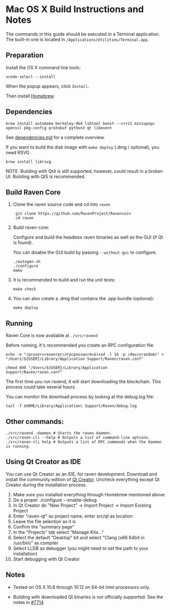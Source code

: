 Mac OS X Build Instructions and Notes
====================================
The commands in this guide should be executed in a Terminal application.
The built-in one is located in `/Applications/Utilities/Terminal.app`.

Preparation
-----------
Install the OS X command line tools:

`xcode-select --install`

When the popup appears, click `Install`.

Then install [Homebrew](https://brew.sh).

Dependencies
----------------------

    brew install automake berkeley-db4 libtool boost --c++11 miniupnpc openssl pkg-config protobuf python3 qt libevent

See [dependencies.md](dependencies.md) for a complete overview.

If you want to build the disk image with `make deploy` (.dmg / optional), you need RSVG

    brew install librsvg

NOTE: Building with Qt4 is still supported, however, could result in a broken UI. Building with Qt5 is recommended.

Build Raven Core
------------------------

1. Clone the raven source code and cd into `raven`

        git clone https://github.com/RavenProject/Ravencoin
        cd raven

2.  Build raven-core:

    Configure and build the headless raven binaries as well as the GUI (if Qt is found).

    You can disable the GUI build by passing `--without-gui` to configure.

        ./autogen.sh
        ./configure
        make

3.  It is recommended to build and run the unit tests:

        make check

4.  You can also create a .dmg that contains the .app bundle (optional):

        make deploy

Running
-------

Raven Core is now available at `./src/ravend`

Before running, it's recommended you create an RPC configuration file.

    echo -e "rpcuser=ravenrpc\nrpcpassword=$(xxd -l 16 -p /dev/urandom)" > "/Users/${USER}/Library/Application Support/Raven/raven.conf"

    chmod 600 "/Users/${USER}/Library/Application Support/Raven/raven.conf"

The first time you run ravend, it will start downloading the blockchain. This process could take several hours.

You can monitor the download process by looking at the debug.log file:

    tail -f $HOME/Library/Application\ Support/Raven/debug.log

Other commands:
-------

    ./src/ravend -daemon # Starts the raven daemon.
    ./src/raven-cli --help # Outputs a list of command-line options.
    ./src/raven-cli help # Outputs a list of RPC commands when the daemon is running.

Using Qt Creator as IDE
------------------------
You can use Qt Creator as an IDE, for raven development.
Download and install the community edition of [Qt Creator](https://www.qt.io/download/).
Uncheck everything except Qt Creator during the installation process.

1. Make sure you installed everything through Homebrew mentioned above
2. Do a proper ./configure --enable-debug
3. In Qt Creator do "New Project" -> Import Project -> Import Existing Project
4. Enter "raven-qt" as project name, enter src/qt as location
5. Leave the file selection as it is
6. Confirm the "summary page"
7. In the "Projects" tab select "Manage Kits..."
8. Select the default "Desktop" kit and select "Clang (x86 64bit in /usr/bin)" as compiler
9. Select LLDB as debugger (you might need to set the path to your installation)
10. Start debugging with Qt Creator

Notes
-----

* Tested on OS X 10.8 through 10.12 on 64-bit Intel processors only.

* Building with downloaded Qt binaries is not officially supported. See the notes in [#7714](https://github.com/RavenProject/Ravencoin/issues/7714)
